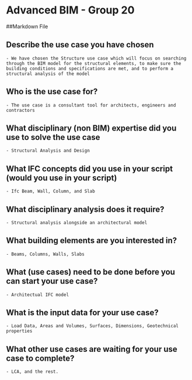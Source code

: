 # Advanced BIM - Group 20
##Markdown File
## Describe the use case you have chosen
	- We have chosen the Structure use case which will focus on searching through the BIM model for the structural elements, to make sure the building conditions and specifications are met, and to perform a structural analysis of the model  
## Who is the use case for?
	- The use case is a consultant tool for architects, engineers and contractors
## What disciplinary (non BIM) expertise did you use to solve the use case
	- Structural Analysis and Design
## What IFC concepts did you use in your script (would you use in your script)
	- Ifc Beam, Wall, Column, and Slab 
## What disciplinary analysis does it require?
	- Structural analysis alongside an architectural model
## What building elements are you interested in?
	- Beams, Columns, Walls, Slabs
## What (use cases) need to be done before you can start your use case?
	- Architectual IFC model
## What is the input data for your use case?
	- Load Data, Areas and Volumes, Surfaces, Dimensions, Geotechnical properties
## What other use cases are waiting for your use case to complete?
	- LCA, and the rest. 
